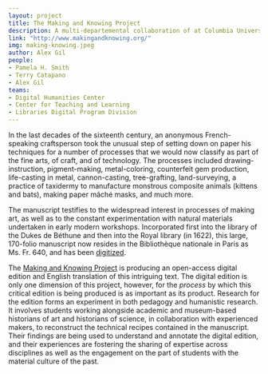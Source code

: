 ```yaml
---
layout: project
title: The Making and Knowing Project
description: A multi-departemental collaboration of at Columbia University to understand and produce a digital edition of the manuscript Ms. Fr. 640.
link: "http://www.makingandknowing.org/"
img: making-knowing.jpeg
author: Alex Gil
people:
- Pamela H. Smith
- Terry Catapano
- Alex Gil
teams:
- Digital Humanities Center
- Center for Teaching and Learning
- Libraries Digital Program Division
---
```


In the last decades of the sixteenth century, an anonymous French-speaking craftsperson took the unusual step of setting down on paper his techniques for a number of processes that we would now classify as part of the fine arts, of craft, and of technology. The processes included drawing-instruction, pigment-making, metal-coloring, counterfeit gem production, life-casting in metal, cannon-casting, tree-grafting, land-surveying, a practice of taxidermy to manufacture monstrous composite animals (kittens and bats), making paper mâché masks, and much more.

The manuscript testifies to the widespread interest in processes of making art, as well as to the constant experimentation with natural materials undertaken in early modern workshops. Incorporated first into the library of the Dukes de Béthune and then into the Royal library (in 1622), this large, 170-folio manuscript now resides in the Bibliothèque nationale in Paris as Ms. Fr. 640, and has been <a href="http://www.makingandknowing.org/%20http://gallica.bnf.fr/ark:/12148/btv1b10500001g.r=.langEN">digitized</a>.

The <a href="http://www.makingandknowing.org/">Making and Knowing Project</a> is producing an open-access digital edition and English translation of this intriguing text. The digital edition is only one dimension of this project, however, for the <em>process </em>by which this critical edition is being produced is as important as its product. Research for the edition forms an experiment in both pedagogy and humanistic research. It involves students working alongside academic and museum-based historians of art and historians of science, in collaboration with experienced makers, to reconstruct the technical recipes contained in the manuscript. Their findings are being used to understand and annotate the digital edition, and their experiences are fostering the sharing of expertise across disciplines as well as the engagement on the part of students with the material culture of the past.